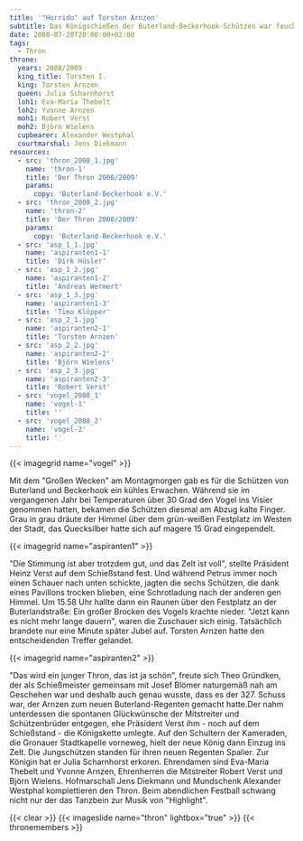 ```yaml
---
title: '"Horrido" auf Torsten Arnzen'
subtitle: Das Königschießen der Buterland-Beckerhook-Schützen war feucht, aber fröhlich
date: 2008-07-20T20:00:00+02:00
tags:
  - Thron
throne:
  years: 2008/2009
  king_title: Torsten I.
  king: Torsten Arnzen
  queen: Julia Scharnhorst
  loh1: Eva-Maria Thebelt
  loh2: Yvonne Arnzen
  moh1: Robert Verst
  moh2: Björn Wielens
  cupbearer: Alexander Westphal
  courtmarshal: Jens Diekmann
resources:
  - src: 'thron_2008_1.jpg'
    name: 'thron-1'
    title: 'Der Thron 2008/2009'
    params:
      copy: 'Buterland-Beckerhook e.V.'
  - src: 'thron_2008_2.jpg'
    name: 'thron-2'
    title: 'Der Thron 2008/2009'
    params:
      copy: 'Buterland-Beckerhook e.V.'
  - src: 'asp_1_1.jpg'
    name: 'aspiranten1-1'
    title: 'Dirk Hüsler'
  - src: 'asp_1_2.jpg'
    name: 'aspiranten1-2'
    title: 'Andreas Wermert'
  - src: 'asp_1_3.jpg'
    name: 'aspiranten1-3'
    title: 'Timo Klöpper'
  - src: 'asp_2_1.jpg'
    name: 'aspiranten2-1'
    title: 'Torsten Arnzen'
  - src: 'asp_2_2.jpg'
    name: 'aspiranten2-2'
    title: 'Björn Wielens'
  - src: 'asp_2_3.jpg'
    name: 'aspiranten2-3'
    title: 'Robert Verst'
  - src: 'vogel_2008_1'
    name: 'vogel-1'
    title: ''
  - src: 'vogel_2008_2'
    name: 'vogel-2'
    title: ''
---
```

{{< imagegrid name="vogel" >}}

Mit dem "Großen Wecken" am Montagmorgen gab es für die Schützen von Buterland und
Beckerhook ein kühles Erwachen. Während sie im vergangenen Jahr bei Temperaturen
über 30 Grad den Vogel ins Visier genommen hatten, bekamen die Schützen diesmal
am Abzug kalte Finger. Grau in grau dräute der Himmel über dem grün-weißen
Festplatz im Westen der Stadt, das Quecksilber hatte sich auf magere 15 Grad
eingependelt.

{{< imagegrid name="aspiranten1" >}}

"Die Stimmung ist aber trotzdem gut, und das Zelt ist voll", stellte Präsident
Heinz Verst auf dem Schießstand fest. Und während Petrus immer noch einen Schauer
nach unten schickte, jagten die sechs Schützen, die dank eines Pavillons trocken
blieben, eine Schrotladung nach der anderen gen Himmel. Um 15.58 Uhr hallte dann
ein Raunen über den Festplatz an der Buterlandstraße: Ein großer Brocken des
Vogels krachte nieder. "Jetzt kann es nicht mehr lange dauern", waren die
Zuschauer sich einig. Tatsächlich brandete nur eine Minute später Jubel auf.
Torsten Arnzen hatte den entscheidenden Treffer gelandet.

{{< imagegrid name="aspiranten2" >}}

"Das wird ein junger Thron, das ist ja schön", freute sich Theo Gründken, der als
Schießmeister gemeinsam mit Josef Blömer naturgemäß nah am Geschehen war und
deshalb auch genau wusste, dass es der 327. Schuss war, der Arnzen zum neuen
Buterland-Regenten gemacht hatte.Der nahm unterdessen die spontanen Glückwünsche
der Mitstreiter und Schützenbrüder entgegen, ehe Präsident Verst ihm - noch auf
dem Schießstand - die Königskette umlegte. Auf den Schultern der Kameraden, die
Gronauer Stadtkapelle vorneweg, hielt der neue König dann Einzug ins Zelt.
Die Jungschützen standen für ihren neuen Regenten Spalier. Zur Königin hat er
Julia Scharnhorst erkoren. Ehrendamen sind Eva-Maria Thebelt und Yvonne Arnzen,
Ehrenherren die Mitstreiter Robert Verst und Björn Wielens. Hofmarschall
Jens Diekmann und Mundschenk Alexander Westphal komplettieren den Thron.
Beim abendlichen Festball schwang nicht nur der das Tanzbein zur Musik von
"Highlight".

{{< clear >}}
{{< imageslide name="thron" lightbox="true" >}}
{{< thronemembers >}}
